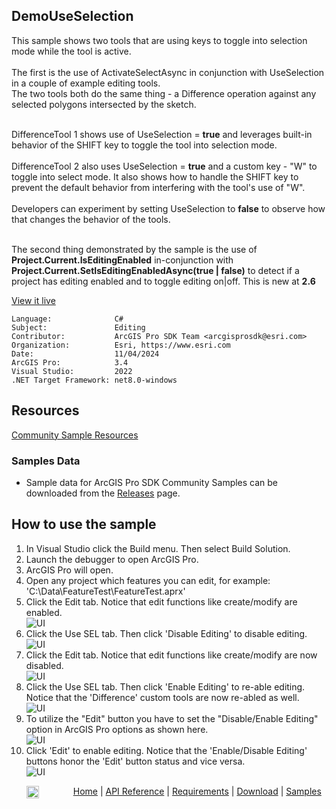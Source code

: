 ## DemoUseSelection

<!-- TODO: Write a brief abstract explaining this sample -->
This sample shows two tools that are using keys to toggle into selection mode while the tool is active.<br />  
The first is the use of ActivateSelectAsync in conjunction with UseSelection in a couple of example editing tools.  
The two tools both do the same thing - a Difference operation against any selected polygons intersected by the sketch.<p />  
DifferenceTool 1 shows use of UseSelection = <b>true</b> and leverages built-in behavior of the SHIFT key to toggle the tool into selection mode.<br />  
DifferenceTool 2 also uses UseSelection = <b>true</b> and a custom key - "W" to toggle into select mode. It also shows how to handle the SHIFT key to prevent the default behavior from interfering with the tool's use of "W".<br />  
Developers can experiment by setting UseSelection to <b>false</b> to observe how that changes the behavior of the tools.<p />  
The second thing demonstrated by the sample is the use of <b>Project.Current.IsEditingEnabled</b> in-conjunction with <b>Project.Current.SetIsEditingEnabledAsync(true | false)</b> to detect if a project has editing enabled and to toggle editing on|off. This is new at <b>2.6</b>  


<a href="https://pro.arcgis.com/en/pro-app/sdk/" target="_blank">View it live</a>

<!-- TODO: Fill this section below with metadata about this sample-->
```
Language:              C#
Subject:               Editing
Contributor:           ArcGIS Pro SDK Team <arcgisprosdk@esri.com>
Organization:          Esri, https://www.esri.com
Date:                  11/04/2024
ArcGIS Pro:            3.4
Visual Studio:         2022
.NET Target Framework: net8.0-windows
```

## Resources

[Community Sample Resources](https://github.com/Esri/arcgis-pro-sdk-community-samples#resources)

### Samples Data

* Sample data for ArcGIS Pro SDK Community Samples can be downloaded from the [Releases](https://github.com/Esri/arcgis-pro-sdk-community-samples/releases) page.  

## How to use the sample
<!-- TODO: Explain how this sample can be used. To use images in this section, create the image file in your sample project's screenshots folder. Use relative url to link to this image using this syntax: ![My sample Image](FacePage/SampleImage.png) -->
1. In Visual Studio click the Build menu. Then select Build Solution.
2. Launch the debugger to open ArcGIS Pro.  
3. ArcGIS Pro will open.   
4. Open any project which features you can edit, for example: 'C:\Data\FeatureTest\FeatureTest.aprx'   
5. Click the Edit tab.  Notice that edit functions like create/modify are enabled.  
![UI](Screenshots/Screen1.png)  
6. Click the Use SEL tab.  Then click 'Disable Editing' to disable editing.  
![UI](Screenshots/Screen2.png)  
7. Click the Edit tab.  Notice that edit functions like create/modify are now disabled.   
![UI](Screenshots/Screen3.png)  
8. Click the Use SEL tab.  Then click 'Enable Editing' to re-able editing.  Notice that the 'Difference' custom tools are now re-abled as well.   
![UI](Screenshots/Screen4.png)  
9. To utilize the "Edit" button you have to set the "Disable/Enable Editing" option in ArcGIS Pro options as shown here.  
![UI](Screenshots/Screen5.png)  
10. Click 'Edit' to enable editing.  Notice that the 'Enable/Disable Editing' buttons honor the 'Edit' button status and vice versa.  
![UI](Screenshots/Screen6.png)  
  

<!-- End -->

&nbsp;&nbsp;&nbsp;&nbsp;&nbsp;&nbsp;<img src="https://esri.github.io/arcgis-pro-sdk/images/ArcGISPro.png"  alt="ArcGIS Pro SDK for Microsoft .NET Framework" height = "20" width = "20" align="top"  >
&nbsp;&nbsp;&nbsp;&nbsp;&nbsp;&nbsp;&nbsp;&nbsp;&nbsp;&nbsp;&nbsp;&nbsp;
[Home](https://github.com/Esri/arcgis-pro-sdk/wiki) | <a href="https://pro.arcgis.com/en/pro-app/latest/sdk/api-reference" target="_blank">API Reference</a> | [Requirements](https://github.com/Esri/arcgis-pro-sdk/wiki#requirements) | [Download](https://github.com/Esri/arcgis-pro-sdk/wiki#installing-arcgis-pro-sdk-for-net) | <a href="https://github.com/esri/arcgis-pro-sdk-community-samples" target="_blank">Samples</a>
